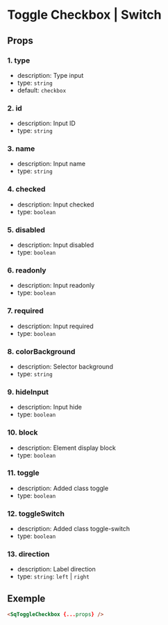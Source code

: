 # Toggle Checkbox | Switch


## Props

### 1. type

- description: Type input
- type: `string`
- default: `checkbox`

### 2. id

- description: Input ID
- type: `string`

### 3. name

- description: Input name
- type: `string`

### 4. checked

- description: Input checked
- type: `boolean`

### 5. disabled

- description: Input disabled
- type: `boolean`

### 6. readonly

- description: Input readonly
- type: `boolean`

### 7. required

- description: Input required
- type: `boolean`

### 8. colorBackground

- description: Selector background
- type: `string`

### 9. hideInput

- description: Input hide
- type: `boolean`

### 10. block

- description: Element display block
- type: `boolean`

### 11. toggle

- description: Added class toggle
- type: `boolean`

### 12. toggleSwitch

- description: Added class toggle-switch
- type: `boolean`

### 13. direction

- description: Label direction
- type: `string`: `left` | `right` 


## Exemple

```html
<SqToggleCheckbox {...props} />
```
